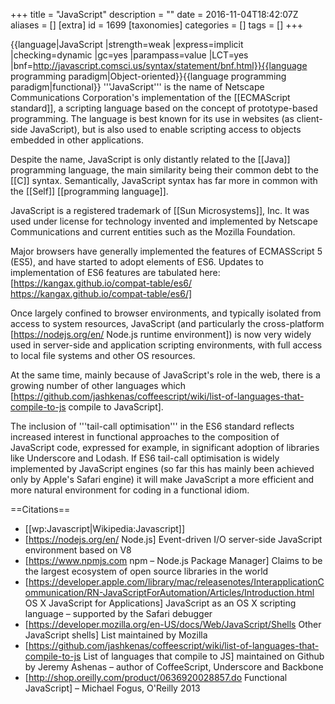 +++
title = "JavaScript"
description = ""
date = 2016-11-04T18:42:07Z
aliases = []
[extra]
id = 1699
[taxonomies]
categories = []
tags = []
+++

{{language|JavaScript
|strength=weak
|express=implicit
|checking=dynamic
|gc=yes
|parampass=value
|LCT=yes
|bnf=http://javascript.comsci.us/syntax/statement/bnf.html}}{{language programming paradigm|Object-oriented}}{{language programming paradigm|functional}}
'''JavaScript''' is the name of Netscape Communications Corporation's implementation of the [[ECMAScript standard]], a scripting language based on the concept of prototype-based programming. The language is best known for its use in websites (as client-side JavaScript), but is also used to enable scripting access to objects embedded in other applications.

Despite the name, JavaScript is only distantly related to the [[Java]] programming language, the main similarity being their common debt to the [[C]] syntax. Semantically, JavaScript syntax has far more in common with the [[Self]] [[programming language]].

JavaScript is a registered trademark of [[Sun Microsystems]], Inc. It was used under license for technology invented and implemented by Netscape Communications and current entities such as the Mozilla Foundation.

Major browsers have generally implemented the features of ECMASScript 5 (ES5), and have started to adopt elements of ES6.
Updates to implementation of ES6 features are tabulated here: [https://kangax.github.io/compat-table/es6/ https://kangax.github.io/compat-table/es6/]

Once largely confined to browser environments, and typically isolated from access to system resources, JavaScript (and particularly the cross-platform [https://nodejs.org/en/ Node.js runtime environment]) is now very widely used in server-side and application scripting environments, with full access to local file systems and other OS resources.

At the same time, mainly because of JavaScript's role in the web, there is a growing number of other languages which [https://github.com/jashkenas/coffeescript/wiki/list-of-languages-that-compile-to-js compile to JavaScript].

The inclusion of '''tail-call optimisation''' in the ES6 standard reflects increased interest in functional approaches to the composition of JavaScript code, expressed for example, in significant adoption of libraries like Underscore and Lodash. If ES6 tail-call optimisation is widely implemented by JavaScript engines (so far this has mainly been achieved only by Apple's Safari engine) it will make JavaScript a more efficient and more natural environment for coding in a functional idiom.

==Citations==
* [[wp:Javascript|Wikipedia:Javascript]]
* [https://nodejs.org/en/ Node.js] Event-driven I/O server-side JavaScript environment based on V8
* [https://www.npmjs.com npm – Node.js Package Manager] Claims to be the largest ecosystem of open source libraries in the world
* [https://developer.apple.com/library/mac/releasenotes/InterapplicationCommunication/RN-JavaScriptForAutomation/Articles/Introduction.html OS X JavaScript for Applications] JavaScript as an OS X scripting language – supported by the Safari debugger
* [https://developer.mozilla.org/en-US/docs/Web/JavaScript/Shells Other JavaScript shells] List maintained by Mozilla
* [https://github.com/jashkenas/coffeescript/wiki/list-of-languages-that-compile-to-js List of languages that compile to JS] maintained on Github by Jeremy Ashenas – author of CoffeeScript, Underscore and Backbone
* [http://shop.oreilly.com/product/0636920028857.do Functional JavaScript] – Michael Fogus, O'Reilly 2013

